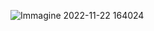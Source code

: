 ![Immagine 2022-11-22 164024](https://user-images.githubusercontent.com/86296807/203544065-c01d90ef-f2e9-490e-9d4f-de373b5a09fe.png)
